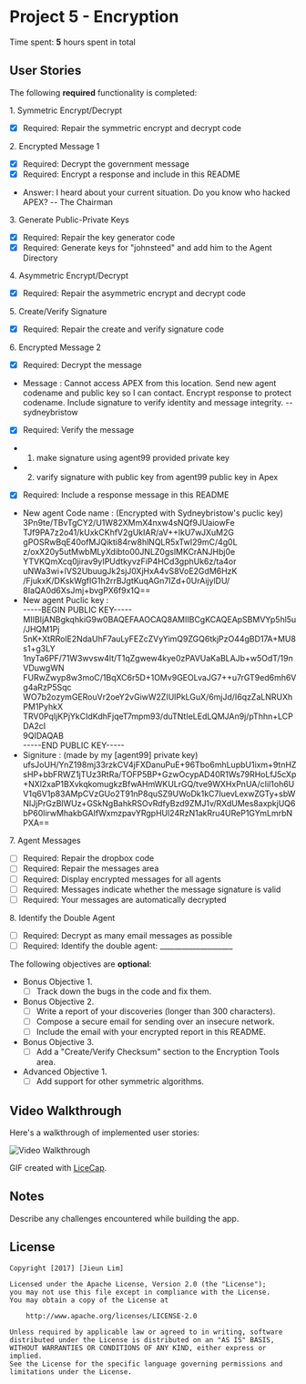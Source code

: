 
# Project 5 - Encryption

Time spent: **5** hours spent in total

## User Stories

The following **required** functionality is completed:

1\. Symmetric Encrypt/Decrypt
  * [x]  Required: Repair the symmetric encrypt and decrypt code

2\. Encrypted Message 1
  * [x]  Required: Decrypt the government message
  * [x]  Required: Encrypt a response and include in this README
  * Answer: I heard about your current situation. Do you know who hacked APEX? -- The Chairman

3\. Generate Public-Private Keys
  * [x]  Required: Repair the key generator code
  * [x]  Required: Generate keys for "johnsteed" and add him to the Agent Directory

4\. Asymmetric Encrypt/Decrypt
  * [x]  Required: Repair the asymmetric encrypt and decrypt code

5\. Create/Verify Signature
  * [x]  Required: Repair the create and verify signature code
  
6\. Encrypted Message 2
  * [x]  Required: Decrypt the message
  * Message : Cannot access APEX from this location. Send new agent codename and public key so I can contact. Encrypt response to protect codename. Include signature to verify identity and message integrity. -- sydneybristow
  * [x]  Required: Verify the message
  * 1) make signature using agent99 provided private key
  * 2) varify signature with public key from agent99 public key in Apex
  * [x]  Required: Include a response message in this README
  * New agent Code name : (Encrypted with Sydneybristow's puclic key)<br /> 
  3Pn9te/TBvTgCY2/U1W82XMmX4nxw4sNQf9JUaiowFe<br />
  TJf9PA7z2o41/kUxkCKhfV2gUkIAR/aV++lkU7wJXuM2G<br />
  gPOSRwBqE40ofMJQikti84rw8hlNQLR5xTwI29mC/4g0L<br />
  z/oxX20y5utMwbMLyXdibto00JNLZ0gslMKCrANJHbj0e<br />
  YTVKQmXcq0jirav9yIPUdtkyvzFiP4HCd3gphUk6z/ta4or<br />
  uNWa3wi+lVS2UbuugJk2sjJ0XjHxA4vS8VoE2GdM6HzK<br />
  /FjukxK/DKskWgfIG1h2rrBJgtKuqAGn7IZd+0UrAijylDU/<br />
  8IaQA0d6XsJmj+bvgPX6f9x1Q==
  * New agent Puclic key :<br />
-----BEGIN PUBLIC KEY-----<br />
MIIBIjANBgkqhkiG9w0BAQEFAAOCAQ8AMIIBCgKCAQEApSBMVYp5hl5u/JHQM1Pj<br />
5nK+XtRRolE2NdaUhF7auLyFEZcZVyYimQ9ZGQ6tkjPzO44gBD17A+MU8s1+g3LY<br />
1nyTa6PF/71W3wvsw4lt/T1qZgwew4kye0zPAVUaKaBLAJb+w5OdT/19nVDuwgWN<br />
FURwZwyp8w3moC/1BqXC6r5D+1OMv9GEOLvaJG7++u7rGT9ed6mh6Vg4aRzP5Sqc<br />
WO7b2ozymGERouVr2oeY2vGiwW2ZIUlPkLGuX/6mjJd/I6qzZaLNRUXhPM1PyhkX<br />
TRV0PqIjKPjYkCIdKdhFjqeT7mpm93/duTNtIeLEdLQMJAn9j/pThhn+LCPDA2cI<br />
9QIDAQAB<br />
-----END PUBLIC KEY-----<br />
  * Signiture : (made by my [agent99] private key)<br />
  ufsJoUH/YnZ198mj33rzkCV4jFXDanuPuE+96Tbo6mhLupbU1ixm+9tnHZsHP+bbFRWZ1jTUz3RtRa/TOFP5BP+GzwOcypAD40R1Ws79RHoLfJ5cXp+NXl2xaP1BXvkqkomugkzBfwAHmWKULrGQ/tve9WXHxPnUA/cIil1oh6UV1q6V1p83AMpCVzGUo2T91nP8quSZ9UWoDk1kC7IuevLexwZGTy+sbWNIJjPrGzBlWUz+GSkNgBahkRSOvRdfyBzd9ZMJ1v/RXdUMes8axpkjUQ6bP60lirwMhakbGAIfWxmzpavYRgpHUl24RzN1akRru4UReP1GYmLmrbNPXA==

7\. Agent Messages
  * [ ]  Required: Repair the dropbox code
  * [ ]  Required: Repair the messages area
  * [ ]  Required: Display encrypted messages for all agents
  * [ ]  Required: Messages indicate whether the message signature is valid
  * [ ]  Required: Your messages are automatically decrypted

8\. Identify the Double Agent
  * [ ]  Required: Decrypt as many email messages as possible
  * [ ]  Required: Identify the double agent: ____________________

The following objectives are **optional**:

* Bonus Objective 1\.
  * [ ]  Track down the bugs in the code and fix them.

* Bonus Objective 2\.
  * [ ]  Write a report of your discoveries (longer than 300 characters).
  * [ ]  Compose a secure email for sending over an insecure network.
  * [ ]  Include the email with your encrypted report in this README.

* Bonus Objective 3\.
  * [ ]  Add a "Create/Verify Checksum" section to the Encryption Tools area.

* Advanced Objective 1\.
  * [ ]  Add support for other symmetric algorithms.

## Video Walkthrough

Here's a walkthrough of implemented user stories:

<img src='http://i.imgur.com/link/to/your/gif/file.gif' title='Video Walkthrough' width='' alt='Video Walkthrough' />

GIF created with [LiceCap](http://www.cockos.com/licecap/).

## Notes

Describe any challenges encountered while building the app.

## License

    Copyright [2017] [Jieun Lim]

    Licensed under the Apache License, Version 2.0 (the "License");
    you may not use this file except in compliance with the License.
    You may obtain a copy of the License at

        http://www.apache.org/licenses/LICENSE-2.0

    Unless required by applicable law or agreed to in writing, software
    distributed under the License is distributed on an "AS IS" BASIS,
    WITHOUT WARRANTIES OR CONDITIONS OF ANY KIND, either express or implied.
    See the License for the specific language governing permissions and
    limitations under the License.
